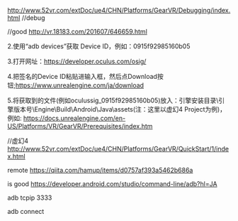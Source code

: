 http://www.52vr.com/extDoc/ue4/CHN/Platforms/GearVR/Debugging/index.html
//debug

//good
http://vr.18183.com/201607/646659.html

2.使用“adb devices”获取 Device ID，例如：0915f92985160b05

3.打开网址：https://developer.oculus.com/osig/

4.把签名的Device ID粘贴进输入框，然后点Download按钮;https://www.unrealengine.com/ja/download

5.将获取到的文件(例如oculussig_0915f92985160b05)放入：引擎安装目录\引擎版本号\Engine\Build\Android\Java\assets(注：这里以虚幻4 Project为例)，例如:
https://docs.unrealengine.com/en-US/Platforms/VR/GearVR/Prerequisites/index.htm

//虚幻4
http://www.52vr.com/extDoc/ue4/CHN/Platforms/GearVR/QuickStart/1/index.html


remote
https://qiita.com/hamup/items/d0757af393a5462b686a

is good
https://developer.android.com/studio/command-line/adb?hl=JA

  adb tcpip 3333
  
  adb connect 
